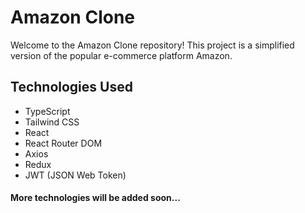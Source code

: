 <!-- # amazon-e-commerce

## Technologies Used

**SASS** - for design
**AXIOS** - for requests
**React Context** - for context -->

# Amazon Clone

Welcome to the Amazon Clone repository! This project is a simplified version of the popular e-commerce platform Amazon.

## Technologies Used

- TypeScript
- Tailwind CSS
- React
- React Router DOM
- Axios
- Redux
- JWT (JSON Web Token)

#### More technologies will be added soon...
